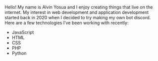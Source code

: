 Hello! My name is Alvin Yosua and I enjoy creating things that live on the internet. My interest in web development and application development started back in 2020 when I decided to try making my own bot discord.
Here are a few technologies I’ve been working with recently:
- JavaScript
- HTML
- CSS
- PHP
- Python

<!---
DzClown/DzClown is a ✨ special ✨ repository because its `README.md` (this file) appears on your GitHub profile.
You can click the Preview link to take a look at your changes.
--->
